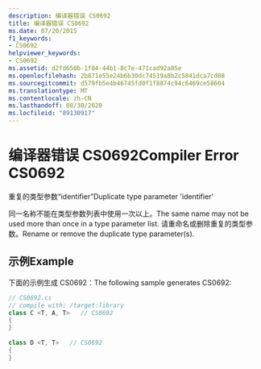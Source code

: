 ```yaml
---
description: 编译器错误 CS0692
title: 编译器错误 CS0692
ms.date: 07/20/2015
f1_keywords:
- CS0692
helpviewer_keywords:
- CS0692
ms.assetid: d2fd650b-1f84-44b1-8c7e-471cad92a85e
ms.openlocfilehash: 2b871e55e24b6b30dc74519a8b2c5841dca7cd08
ms.sourcegitcommit: d579fb5e4b46745fd0f1f8874c94c6469ce58604
ms.translationtype: MT
ms.contentlocale: zh-CN
ms.lasthandoff: 08/30/2020
ms.locfileid: "89130917"
---
```

# <a name="compiler-error-cs0692"></a><span data-ttu-id="5cc7c-103">编译器错误 CS0692</span><span class="sxs-lookup"><span data-stu-id="5cc7c-103">Compiler Error CS0692</span></span>
<span data-ttu-id="5cc7c-104">重复的类型参数“identifier”</span><span class="sxs-lookup"><span data-stu-id="5cc7c-104">Duplicate type parameter 'identifier'</span></span>  
  
 <span data-ttu-id="5cc7c-105">同一名称不能在类型参数列表中使用一次以上。</span><span class="sxs-lookup"><span data-stu-id="5cc7c-105">The same name may not be used more than once in a type parameter list.</span></span> <span data-ttu-id="5cc7c-106">请重命名或删除重复的类型参数。</span><span class="sxs-lookup"><span data-stu-id="5cc7c-106">Rename or remove the duplicate type parameter(s).</span></span>  
  
## <a name="example"></a><span data-ttu-id="5cc7c-107">示例</span><span class="sxs-lookup"><span data-stu-id="5cc7c-107">Example</span></span>  
 <span data-ttu-id="5cc7c-108">下面的示例生成 CS0692：</span><span class="sxs-lookup"><span data-stu-id="5cc7c-108">The following sample generates CS0692:</span></span>  
  
```csharp  
// CS0692.cs  
// compile with: /target:library  
class C <T, A, T>   // CS0692  
{  
}  
  
class D <T, T>   // CS0692  
{  
}  
```
